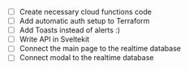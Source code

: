 - [ ] Create necessary cloud functions code
- [ ] Add automatic auth setup to Terraform
- [ ] Add Toasts instead of alerts :)
- [ ] Write API in Sveltekit
- [ ] Connect the main page to the realtime database
- [ ] Connect modal to the realtime database

